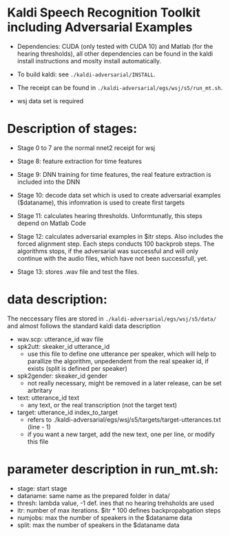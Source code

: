Kaldi Speech Recognition Toolkit including Adversarial Examples
================================

- Dependencies: CUDA (only tested with CUDA 10) and Matlab (for the hearing thresholds), all other dependencies can be found in the kaldi install instructions and moslty install automatically.

- To build kaldi: see `./kaldi-adversarial/INSTALL`.  

- The receipt can be found in `./kaldi-adversarial/egs/wsj/s5/run_mt.sh`. 

- wsj data set is required


Description of stages:
================================
- Stage 0 to 7 are the normal nnet2 receipt for wsj

- Stage 8: feature extraction for time features

- Stage 9: DNN training for time features, the real feature extraction is included into the DNN

- Stage 10: decode data set which is used to create adversarial examples ($dataname), this infomration is used to create first targets

- Stage 11: calculates hearing thresholds. Unformtunatly, this steps depend on Matlab Code

- Stage 12: calculates adversarial examples in $itr steps. Also includes the forced alignment step. Each steps conducts 100 backprob steps. The algorithms stops, if the adversarial was successful and will only continue with the audio files, which have not been successfull, yet.

- Stage 13: stores .wav file and test the files.


data description:
================================
The neccessary files are stored in `./kaldi-adversarial/egs/wsj/s5/data/` and almost follows the standard kaldi data description

- wav.scp: utterance_id wav file
- spk2utt: skeaker_id utterance_id
	- use this file to define one utterance per speaker, which will help to parallize the algorithm, unpedendent from the real speaker id, if exists (split is defined per speaker)
- spk2gender: skeaker_id gender
	- not really necessary, might be removed in a later release, can be set arbritary
- text: utterance_id text
	- any text, or the real transcription (not the target text)
- target: utterance_id index_to_target
	- refers to ./kaldi-adversarial/egs/wsj/s5/targets/target-utterances.txt (line - 1)
	- if you want a new target, add the new text, one per line, or modify this file


parameter description in run_mt.sh:
================================

- stage: start stage
- dataname: same name as the prepared folder in data/
- thresh: lambda value, -1 def. ines that no hearing trehsholds are used
- itr: number of max iterations. $itr * 100 defines backpropabgation steps
- numjobs: max the number of speakers in the $dataname data
- split: max the number of speakers in the $dataname data